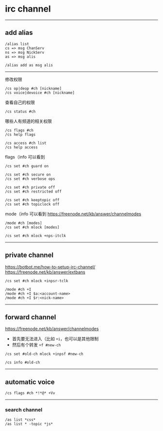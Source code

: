 # irc channel

---

## add alias

```
/alias list
cs => msg ChanServ
ns => msg NickServ
as => msg alis

/alias add as msg alis
```

---

修改权限
```
/cs op|deop #ch [nickname]
/cs voice|devoice #ch [nickname]
```

查看自己的权限
```
/cs status #ch
```

哪些人有频道的相关权限
```
/cs flags #ch
/cs help flags

/cs access #ch list
/cs help access
```

flags（info 可以看到
```
/cs set #ch guard on

/cs set #ch secure on
/cs set #ch verbose ops

/cs set #ch private off
/cs set #ch restricted off

/cs set #ch keeptopic off
/cs set #ch topiclock off
```

mode（info 可以看到
https://freenode.net/kb/answer/channelmodes
```
/mode #ch [modes]
/cs set #ch mlock [modes]

/cs set #ch mlock +nps-itclk
```

---

## private channel

https://botbot.me/how-to-setup-irc-channel/
https://freenode.net/kb/answer/extbans

```
/cs set #ch mlock +inpsr-tclk

/mode #ch +I
/mode #ch +I $a:<account-name>
/mode #ch +I $r:<nick-name>
```

---

## forward channel


https://freenode.net/kb/answer/channelmodes

- 首先要无法进入（比如 `+i`，也可以是其他限制
- 然后有个转发 `+f #new-ch`

```
/cs set #old-ch mlock +inpsf #new-ch

/cs info #old-ch
```

---

## automatic voice

```
/cs flags #ch *!*@* +Vv
```

---

### search channel

```
/as list *css*
/as list * -topic *js*
```

